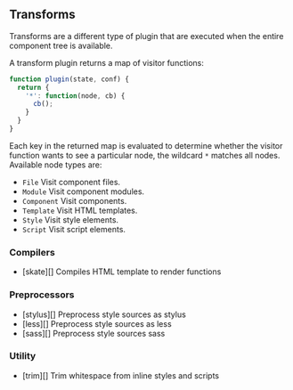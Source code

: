 ## Transforms

Transforms are a different type of plugin that are executed when the entire component tree is available.

A transform plugin returns a map of visitor functions:

```javascript
function plugin(state, conf) {
  return {
    '*': function(node, cb) {
      cb(); 
    }
  }
}
```

Each key in the returned map is evaluated to determine whether the visitor function wants to see a particular node, the wildcard `*` matches all nodes. Available node types are:

* `File` Visit component files.
* `Module` Visit component modules.
* `Component` Visit components.
* `Template` Visit HTML templates.
* `Style` Visit style elements.
* `Script` Visit script elements.

### Compilers

* [skate][] Compiles HTML template to render functions

### Preprocessors

* [stylus][] Preprocess style sources as stylus
* [less][] Preprocess style sources as less
* [sass][] Preprocess style sources sass 

### Utility

* [trim][] Trim whitespace from inline styles and scripts
